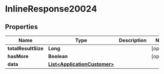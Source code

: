 

# InlineResponse20024

## Properties

Name | Type | Description | Notes
------------ | ------------- | ------------- | -------------
**totalResultSize** | **Long** |  |  [optional]
**hasMore** | **Boolean** |  |  [optional]
**data** | [**List&lt;ApplicationCustomer&gt;**](ApplicationCustomer.md) |  | 



